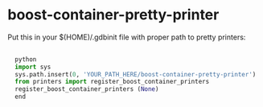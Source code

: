 # boost-container-pretty-printer

Put this in your $(HOME)/.gdbinit file with proper path to pretty printers:

```python
  
  python
  import sys 
  sys.path.insert(0, 'YOUR_PATH_HERE/boost-container-pretty-printer')
  from printers import register_boost_container_printers
  register_boost_container_printers (None)
  end
```  
